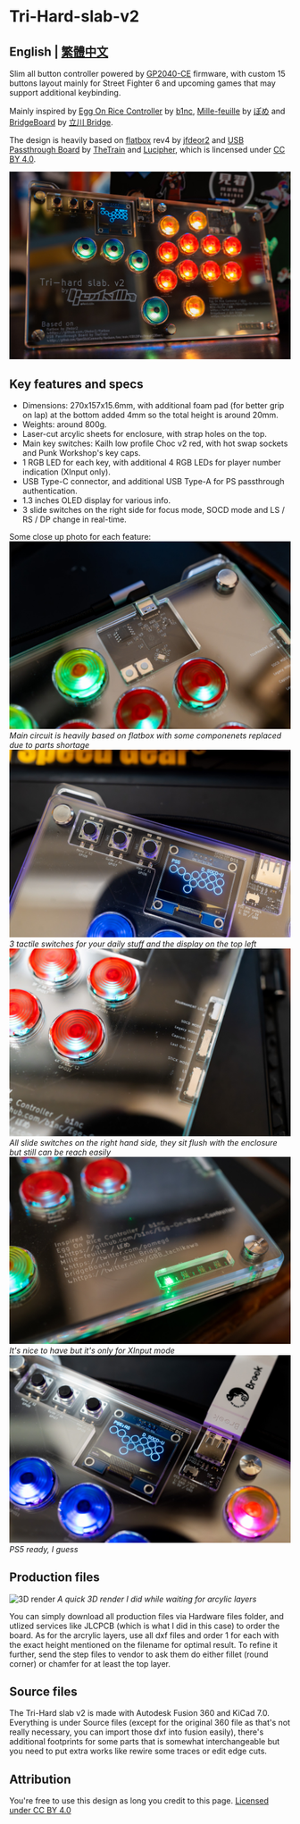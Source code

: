 # Tri-Hard-slab-v2
## **English | [繁體中文](README_zh-TW.md)**
Slim all button controller powered by [GP2040-CE](https://gp2040-ce.info/) firmware, with custom 15 buttons layout mainly for Street Fighter 6 and upcoming games that may support additional keybinding.

Mainly inspired by [Egg On Rice Controller](https://github.com/b1nc/Egg-On-Rice-Controller) by [b1nc](https://github.com/b1nc), [Mille-feuille](https://pomegd.booth.pm/items/2685530) by [ぽめ](https://twitter.com/pomegd) and [BridgeBoard](https://bridgeshop.booth.pm/items/4869470) by [立川 Bridge](https://twitter.com/GBB_tachikawa).

The design is heavily based on [flatbox](https://github.com/jfedor2/flatbox) rev4 by [jfdeor2](https://github.com/jfedor2) and [USB Passthrough Board](https://github.com/OpenStickCommunity/Hardware/tree/main/USB%20Passthrough%20Board) by [TheTrain](https://github.com/TheTrainGoes) and [Lucipher](https://github.com/arntsonl), which is lincensed under [CC BY 4.0](https://creativecommons.org/licenses/by/4.0/).

![The beauty shot](images/ths-000-main.jpg)
## Key features and specs
- Dimensions: 270x157x15.6mm, with additional foam pad (for better grip on lap) at the bottom added 4mm so the total height is around 20mm.
- Weights: around 800g.
- Laser-cut arcylic sheets for enclosure, with strap holes on the top.
- Main key switches: Kailh low profile Choc v2 red, with hot swap sockets and Punk Workshop's key caps.
- 1 RGB LED for each key, with additional 4 RGB LEDs for player number indication (XInput only).
- USB Type-C connector, and additional USB Type-A for PS passthrough authentication.
- 1.3 inches OLED display for various info.
- 3 slide switches on the right side for focus mode, SOCD mode and LS / RS / DP change in real-time.

Some close up photo for each feature:
![The core](images/ths-001-RP2040.jpg)
_Main circuit is heavily based on flatbox with some componenets replaced due to parts shortage_
![Functions and display](images/ths-002-menu-and-display.jpg)
_3 tactile switches for your daily stuff and the display on the top left_
![Slide switches](images/ths-003-slide-switches.jpg)
_All slide switches on the right hand side, they sit flush with the enclosure but still can be reach easily_
![Player number indication](images/ths-004-player-led.jpg)
_It's nice to have but it's only for XInput mode_
![Passthrough auth](images/ths-005-PS-passthrough.jpg)
_PS5 ready, I guess_

## Production files
![3D render](images/tri-hard_slab_v2_render.png)
_A quick 3D render I did while waiting for arcylic layers_

You can simply download all production files via Hardware files folder, and utlized services like JLCPCB (which is what I did in this case) to order the board. As for the arcrylic layers, use all dxf files and order 1 for each with the exact height mentioned on the filename for optimal result.
To refine it further, send the step files to vendor to ask them do either fillet (round corner) or chamfer for at least the top layer.

## Source files
The Tri-Hard slab v2 is made with Autodesk Fusion 360 and KiCad 7.0.
Everything is under Source files (except for the original 360 file as that's not really necessary, you can import those dxf into fusion easily), there's additional footprints for some parts that is somewhat interchangeable but you need to put extra works like rewire some traces or edit edge cuts.

## Attribution
You're free to use this design as long you credit to this page.
[Licensed under CC BY 4.0](https://creativecommons.org/licenses/by/4.0/)
